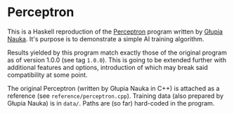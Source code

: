 # Perceptron

This is a Haskell reproduction of the
[Perceptron](https://www.youtube.com/redirect?event=video_description&v=6xUdENYln-A&redir_token=f6d4oyncpHe63k7iuqJx5BBmdoR8MTU3NDg3NTg1MUAxNTc0Nzg5NDUx&q=https%3A%2F%2Fdrive.google.com%2Fopen%3Fid%3D1qOlw-_PK4YTJ70AMLP7OK0wIKa1Jisw0)
program written by [Głupia Nauka](https://www.facebook.com/Gupia-Nauka-170885267179525/).
It's purpose is to demonstrate a simple AI training algorithm.

Results yielded by this program match exactly those of the original program
as of version 1.0.0 (see tag `1.0.0`). This is going to be extended further
with additional features and options, introduction of which may break said
compatibility at some point.

The original Perceptron (written by Głupia Nauka in C++) is attached as a
reference (see `reference/perceptron.cpp`). Training data (also prepared by
Głupia Nauka) is in `data/`. Paths are (so far) hard-coded in the program.
